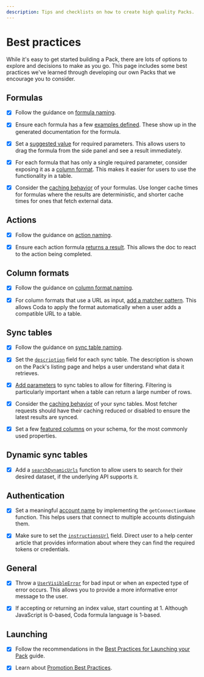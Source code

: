 ```yaml
---
description: Tips and checklists on how to create high quality Packs.
---
```


# Best practices

While it's easy to get started building a Pack, there are lots of options to explore and decisions to make as you go. This page includes some best practices we've learned through developing our own Packs that we encourage you to consider.


## Formulas

- [x] Follow the guidance on [formula naming][formulas_naming].
- [x] Ensure each formula has a few [examples defined][formulas_examples]. These show up in the generated documentation for the formula.
- [x] Set a [suggested value][parameter_suggested_value] for required parameters. This allows users to drag the formula from the side panel and see a result immediately.
- [x] For each formula that has only a single required parameter, consider exposing it as a [column format][column_formats]. This makes it easier for users to use the functionality in a table.
- [x] Consider the [caching behavior][formulas_caching] of your formulas. Use longer cache times for formulas where the results are deterministic, and shorter cache times for ones that fetch external data.


## Actions

- [x] Follow the guidance on [action naming][actions_naming].
- [x] Ensure each action formula [returns a result][actions_result]. This allows the doc to react to the action being completed.


## Column formats

- [x] Follow the guidance on [column format naming][column_formats_naming].
- [x] For column formats that use a URL as input, [add a matcher pattern][column_formats_matchers]. This allows Coda to apply the format automatically when a user adds a compatible URL to a table.


## Sync tables

- [x] Follow the guidance on [sync table naming][sync_tables_naming].
- [x] Set the [`description`][SyncTableOptions.description] field for each sync table. The description is shown on the Pack's listing page and helps a user understand what data it retrieves.
- [x] [Add parameters][sync_tables_parameters] to sync tables to allow for filtering. Filtering is particularly important when a table can return a large number of rows.
- [x] Consider the [caching behavior][sync_tables_caching] of your sync tables. Most fetcher requests should have their caching reduced or disabled to ensure the latest results are synced.
- [x] Set a few [featured columns][schemas_featured_columns] on your schema, for the most commonly used properties.


## Dynamic sync tables

- [x] Add a [`searchDynamicUrls`][dyanmic_sync_tables_search] function to allow users to search for their desired dataset, if the underlying API supports it.


## Authentication

- [x] Set a meaningful [account name][auth_name] by implementing the `getConnectionName` function. This helps users that connect to multiple accounts distinguish them.
- [x] Make sure to set the [`instructionsUrl`][instructionsUrl] field. Direct user to a help center article that provides information about where they can find the required tokens or credentials.


## General

- [x] Throw a [`UserVisibleError`][UserVisibleError] for bad input or when an expected type of error occurs. This allows you to provide a more informative error message to the user.
- [x] If accepting or returning an index value, start counting at 1. Although JavaScript is 0-based, Coda formula language is 1-based.


## Launching

- [x] Follow the recommendations in the [Best Practices for Launching your Pack][launching] guide.
- [x] Learn about [Promotion Best Practices][promotion].



[formulas_naming]: blocks/formulas.md#naming
[formulas_caching]: blocks/formulas.md#caching
[actions_naming]: blocks/actions.md#naming
[actions_result]: blocks/actions.md#results
[column_formats]: blocks/column-formats.md
[column_formats_naming]: blocks/column-formats.md#naming
[column_formats_matchers]: blocks/column-formats.md#matchers
[sync_tables_naming]: blocks/sync-tables/index.md#naming
[sync_tables_caching]: blocks/sync-tables/index.md#caching
[sync_tables_parameters]: blocks/sync-tables/index.md#parameters
[dyanmic_sync_tables_search]: blocks/sync-tables/dynamic.md#search
[formulas_examples]: blocks/formulas.md#examples
[parameter_suggested_value]: basics/parameters/index.md#suggested
[instructionsUrl]: ../reference/sdk/interfaces/core.BaseAuthentication.md#instructionsurl
[UserVisibleError]: ../reference/sdk/classes/core.UserVisibleError.md
[SyncTableOptions.description]: ../reference/sdk/interfaces/core.SyncTableOptions.md#description
[launching]: https://coda.io/@joebauer/best-practices-for-launching-your-pack
[promotion]: https://coda.io/@hector/promotion-best-practices
[schemas_row_identifier]: advanced/schemas.md#row-identifier
[schemas_featured_columns]: advanced/schemas.md#featured-columns
[auth_name]: basics/authentication/index.md#name
